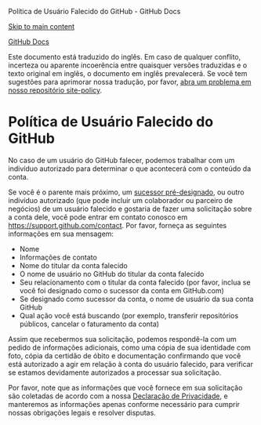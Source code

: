 Política de Usuário Falecido do GitHub - GitHub Docs

[Skip to main content](#main-content)

[](/pt)[GitHub Docs](/pt)

Este documento está traduzido do inglês. Em caso de qualquer conflito, incerteza ou aparente incoerência entre quaisquer versões traduzidas e o texto original em inglês, o documento em inglês prevalecerá. Se você tem sugestões para aprimorar nossa tradução, por favor, [abra um problema em nosso repositório site-policy](https://github.com/github/site-policy/issues).

Política de Usuário Falecido do GitHub
==========

No caso de um usuário do GitHub falecer, podemos trabalhar com um indivíduo autorizado para determinar o que acontecerá com o conteúdo da conta.

Se você é o parente mais próximo, um [sucessor pré-designado](/pt/github/setting-up-and-managing-your-github-user-account/maintaining-ownership-continuity-of-your-user-accounts-repositories), ou outro indivíduo autorizado (que pode incluir um colaborador ou parceiro de negócios) de um usuário falecido e gostaria de fazer uma solicitação sobre a conta dele, você pode entrar em contato conosco em <https://support.github.com/contact>. Por favor, forneça as seguintes informações em sua mensagem:

* Nome
* Informações de contato
* Nome do titular da conta falecido
* O nome de usuário no GitHub do titular da conta falecido
* Seu relacionamento com o titular da conta falecido (por favor, inclua se você foi designado como o sucessor da conta em GitHub.com)
* Se designado como sucessor da conta, o nome de usuário da sua conta GitHub
* Qual ação você está buscando (por exemplo, transferir repositórios públicos, cancelar o faturamento da conta)

Assim que recebermos sua solicitação, podemos respondê-la com um pedido de informações adicionais, como uma cópia de sua identidade com foto, cópia da certidão de óbito e documentação confirmando que você está autorizado a agir em relação à conta do usuário falecido, para verificar se estamos devidamente autorizados a processar sua solicitação.

Por favor, note que as informações que você fornece em sua solicitação são coletadas de acordo com a nossa [Declaração de Privacidade](/pt/github/site-policy/github-privacy-statement), e manteremos as informações apenas conforme necessário para cumprir nossas obrigações legais e resolver disputas.
